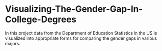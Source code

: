 # Visualizing-The-Gender-Gap-In-College-Degrees
In this project data from the Department of Education Statistics in the US is visualized into appropriate forms for comparing the gender gaps in various majors.
